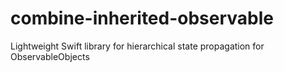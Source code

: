 # combine-inherited-observable
Lightweight Swift library for hierarchical state propagation for ObservableObjects
